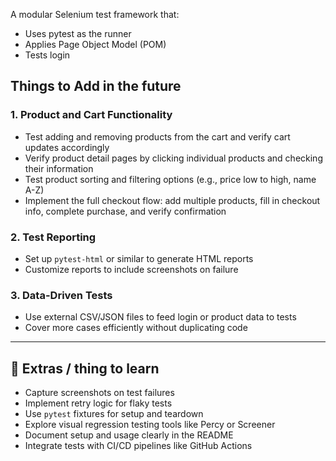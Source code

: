 A modular Selenium test framework that:

- Uses pytest as the runner
- Applies Page Object Model (POM)
- Tests login 

## Things to Add in the future

### 1. Product and Cart Functionality
- Test adding and removing products from the cart and verify cart updates accordingly
- Verify product detail pages by clicking individual products and checking their information
- Test product sorting and filtering options (e.g., price low to high, name A-Z)
- Implement the full checkout flow: add multiple products, fill in checkout info, complete purchase, and verify confirmation

### 2. Test Reporting
- Set up `pytest-html` or similar to generate HTML reports
- Customize reports to include screenshots on failure

### 3. Data-Driven Tests
- Use external CSV/JSON files to feed login or product data to tests
- Cover more cases efficiently without duplicating code

---

## 🔧 Extras / thing to learn

- Capture screenshots on test failures
- Implement retry logic for flaky tests
- Use `pytest` fixtures for setup and teardown
- Explore visual regression testing tools like Percy or Screener
- Document setup and usage clearly in the README
- Integrate tests with CI/CD pipelines like GitHub Actions
